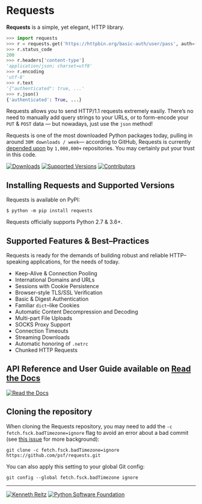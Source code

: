 # Requests 
 
**Requests** is a simple, yet elegant, HTTP library. 
 
```python 
>>> import requests 
>>> r = requests.get('https://httpbin.org/basic-auth/user/pass', auth=('user', 'pass')) 
>>> r.status_code 
200 
>>> r.headers['content-type'] 
'application/json; charset=utf8' 
>>> r.encoding 
'utf-8' 
>>> r.text 
'{"authenticated": true, ...' 
>>> r.json() 
{'authenticated': True, ...} 
``` 
 
Requests allows you to send HTTP/1.1 requests extremely easily. There’s no need to manually add query strings to your URLs, or to form-encode your `PUT` & `POST` data — but nowadays, just use the `json` method! 
 
Requests is one of the most downloaded Python packages today, pulling in around `30M downloads / week`— according to GitHub, Requests is currently [depended upon](https://github.com/psf/requests/network/dependents?package_id=UGFja2FnZS01NzA4OTExNg%3D%3D) by `1,000,000+` repositories. You may certainly put your trust in this code. 
 
[![Downloads](https://pepy.tech/badge/requests/month)](https://pepy.tech/project/requests) 
[![Supported Versions](https://img.shields.io/pypi/pyversions/requests.svg)](https://pypi.org/project/requests) 
[![Contributors](https://img.shields.io/github/contributors/psf/requests.svg)](https://github.com/psf/requests/graphs/contributors) 
 
## Installing Requests and Supported Versions 
 
Requests is available on PyPI: 
 
```console 
$ python -m pip install requests 
``` 
 
Requests officially supports Python 2.7 & 3.6+. 
 
## Supported Features & Best–Practices 
 
Requests is ready for the demands of building robust and reliable HTTP–speaking applications, for the needs of today. 
 
- Keep-Alive & Connection Pooling 
- International Domains and URLs 
- Sessions with Cookie Persistence 
- Browser-style TLS/SSL Verification 
- Basic & Digest Authentication 
- Familiar `dict`–like Cookies 
- Automatic Content Decompression and Decoding 
- Multi-part File Uploads 
- SOCKS Proxy Support 
- Connection Timeouts 
- Streaming Downloads 
- Automatic honoring of `.netrc` 
- Chunked HTTP Requests 
 
## API Reference and User Guide available on [Read the Docs](https://requests.readthedocs.io) 
 
[![Read the Docs](https://raw.githubusercontent.com/psf/requests/main/ext/ss.png)](https://requests.readthedocs.io) 
 
## Cloning the repository 
 
When cloning the Requests repository, you may need to add the `-c 
fetch.fsck.badTimezone=ignore` flag to avoid an error about a bad commit (see 
[this issue](https://github.com/psf/requests/issues/2690) for more background): 
 
```shell 
git clone -c fetch.fsck.badTimezone=ignore https://github.com/psf/requests.git 
``` 
 
You can also apply this setting to your global Git config: 
 
```shell 
git config --global fetch.fsck.badTimezone ignore 
``` 
 
--- 
 
[![Kenneth Reitz](https://raw.githubusercontent.com/psf/requests/main/ext/kr.png)](https://kennethreitz.org) [![Python Software Foundation](https://raw.githubusercontent.com/psf/requests/main/ext/psf.png)](https://www.python.org/psf) 
